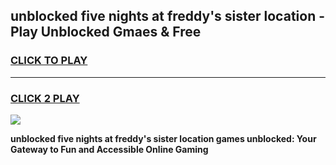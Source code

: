 
## unblocked five nights at freddy's sister location - Play Unblocked Gmaes & Free
<h3>
<a href="https://news.freeplayer.one?title=unblocked_five_nights_at_freddy's_sister_location&ref=23F">CLICK TO PLAY</a></h3>
<hr>

<h3>
<a href="https://news.freeplayer.one?title=unblocked_five_nights_at_freddy's_sister_location&ref=23F">CLICK 2 PLAY</a>
  
</h3>

<a href="https://news.freeplayer.one?title=unblocked_five_nights_at_freddy's_sister_location&ref=23F/"><img src="https://clearcache.store/games.png"></a>


**unblocked five nights at freddy's sister location games unblocked: Your Gateway to Fun and Accessible Online Gaming**
